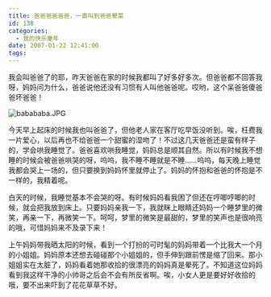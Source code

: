 ```yaml
---
title: 爸爸爸爸爸爸，一直叫到爸爸晕菜
id: 138
categories:
  - 我的快乐童年
date: 2007-01-22 12:41:00
tags:
---
```


<div class="item-label"><span class="itemOpr" id="itemId_30743200"/></div>

我会叫爸爸了的耶，昨天爸爸在家的时候我都叫了好多好多次。但爸爸都不回答我呀，妈妈问为什么，爸爸说他还没有习惯有人叫他爸爸呢。哎哟，这个呆爸爸傻爸爸坏爸爸！

![babababa.JPG](http://www.candreams.com/images/2007/06/babababa-tn.jpg "babababa.JPG")

<div class="item-body">
<div class="item-content">

今天早上起床的时候我也叫爸爸了，但他老人家在客厅吃早饭没听到。唉，枉费我一片爱心，以后再也不给爸爸一个甜蜜的湿吻了！不过这几天爸爸还是蛮有样子的，学会哄我睡觉了。爸爸喜欢哄我睡觉，妈妈总是顺其自然。所以有时候我不想睡的时候会被爸爸哄哭的呀，呜呜，我不睡不睡就是不睡……呜呜，每天晚上睡觉我都会哭上一场的，但只要换到妈妈怀里就停止了。妈妈的怀抱和爸爸的怀抱是不一样的，我精着呢。

白天的时候，我睡觉基本不会哭的呀。有时候妈妈看我困了但还在哼唧哼唧的时候，就会把我放到床上。只要妈妈亲我一下，我就眯上眼睛还妈妈一个睡梦里的微笑，再亲一下，再微笑一下。呵呵，梦里的微笑是最甜的，梦里的笑声也是很响亮的哦，可惜妈妈来不及录下来！

上午妈妈带我晒太阳的时候，看到一个打扮的可时髦的妈妈带着一个比我大一个月的小姐姐。妈妈原本还想去碰碰那个小姐姐的，但手伸到跟前愣是缩了回来。那小姐姐实在太脏了，妈妈看着她那收拾的很漂亮的妈妈真是晕死了。不知道这位妈妈看到我这样干净的小帅哥之后会不会有所反省啊。唉，小女人更是要好好收拾的哦，要不出来吓到了花花草草不好。

</div>
</div>